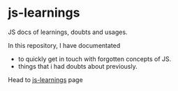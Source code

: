# js-learnings
JS docs of learnings, doubts and usages.

In this repository, I have documentated
* to quickly get in touch with forgotten concepts of JS.
* things that i had doubts about previously.

Head to [js-learnings](https://kartikyadav9.github.io/js-learnings) page
